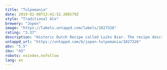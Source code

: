 ```yaml
---
title: "Tulpomania"
date: 2019-02-08T13:41:52.208579Z
style: "Traditional Ale"
brewery: "Jopen"
image: "https://labels.untappd.com/labels/1027326"
rating: "3.37"
description: "Historic Dutch Recipe called Luiks Bier. The recipe describes the use of 55% spelt malt, 20% unmalted wheat And 25% barley malt. Firmly hopped With classic European hops up To 45 EBU."
untappd_url: "https://untappd.com/b/jopen-tulpomania/1027326"
abv: "5.5"
ibu: "45"
robots: noindex,nofollow
lang: en
---
```

